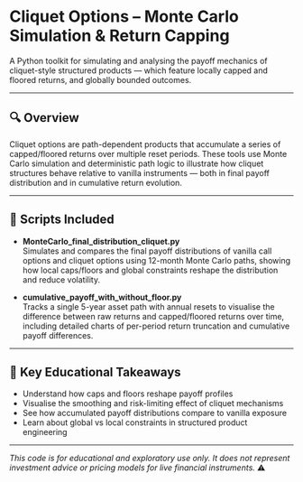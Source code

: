 # Cliquet Options – Monte Carlo Simulation & Return Capping

A Python toolkit for simulating and analysing the payoff mechanics of cliquet-style structured products — which feature locally capped and floored returns, and globally bounded outcomes.

---

## 🔍 Overview

Cliquet options are path-dependent products that accumulate a series of capped/floored returns over multiple reset periods. These tools use Monte Carlo simulation and deterministic path logic to illustrate how cliquet structures behave relative to vanilla instruments — both in final payoff distribution and in cumulative return evolution.

---

## 📘 Scripts Included

- **MonteCarlo_final_distribution_cliquet.py**  
  Simulates and compares the final payoff distributions of vanilla call options and cliquet options using 12-month Monte Carlo paths, showing how local caps/floors and global constraints reshape the distribution and reduce volatility.

- **cumulative_payoff_with_without_floor.py**  
  Tracks a single 5-year asset path with annual resets to visualise the difference between raw returns and capped/floored returns over time, including detailed charts of per-period return truncation and cumulative payoff differences.

---

## 🎯 Key Educational Takeaways

- Understand how caps and floors reshape payoff profiles  
- Visualise the smoothing and risk-limiting effect of cliquet mechanisms  
- See how accumulated payoff distributions compare to vanilla exposure  
- Learn about global vs local constraints in structured product engineering  

---

*This code is for educational and exploratory use only. It does not represent investment advice or pricing models for live financial instruments.* ⚠️
